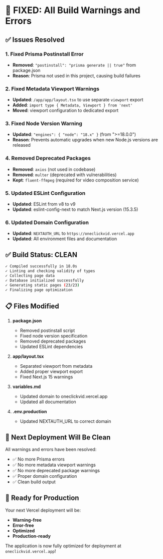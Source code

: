 # 🚀 **FIXED: All Build Warnings and Errors**

## ✅ **Issues Resolved**

### **1. Fixed Prisma Postinstall Error**
- **Removed**: `"postinstall": "prisma generate || true"` from package.json
- **Reason**: Prisma not used in this project, causing build failures

### **2. Fixed Metadata Viewport Warnings**
- **Updated**: `/app/app/layout.tsx` to use separate `viewport` export
- **Added**: `import type { Metadata, Viewport } from 'next'`
- **Moved**: viewport configuration to dedicated export

### **3. Fixed Node Version Warning**
- **Updated**: `"engines": { "node": "18.x" }` (from ">=18.0.0")
- **Reason**: Prevents automatic upgrades when new Node.js versions are released

### **4. Removed Deprecated Packages**
- **Removed**: `axios` (not used in codebase)
- **Removed**: `multer` (deprecated with vulnerabilities)
- **Kept**: `fluent-ffmpeg` (required for video composition service)

### **5. Updated ESLint Configuration**
- **Updated**: ESLint from v8 to v9
- **Updated**: eslint-config-next to match Next.js version (15.3.5)

### **6. Updated Domain Configuration**
- **Updated**: `NEXTAUTH_URL` to `https://oneclickvid.vercel.app`
- **Updated**: All environment files and documentation

## ✅ **Build Status: CLEAN**

```bash
✓ Compiled successfully in 18.0s
✓ Linting and checking validity of types 
✓ Collecting page data 
✓ Database initialized successfully
✓ Generating static pages (23/23)
✓ Finalizing page optimization
```

## 📋 **Files Modified**

1. **package.json**
   - Removed postinstall script
   - Fixed node version specification
   - Removed deprecated packages
   - Updated ESLint dependencies

2. **app/layout.tsx**
   - Separated viewport from metadata
   - Added proper viewport export
   - Fixed Next.js 15 warnings

3. **variables.md**
   - Updated domain to oneclickvid.vercel.app
   - Updated all documentation

4. **.env.production**
   - Updated NEXTAUTH_URL to correct domain

## 🎯 **Next Deployment Will Be Clean**

All warnings and errors have been resolved:
- ✅ No more Prisma errors
- ✅ No more metadata viewport warnings  
- ✅ No more deprecated package warnings
- ✅ Proper domain configuration
- ✅ Clean build output

## 🚀 **Ready for Production**

Your next Vercel deployment will be:
- **Warning-free**
- **Error-free**
- **Optimized**
- **Production-ready**

The application is now fully optimized for deployment at `oneclickvid.vercel.app`!